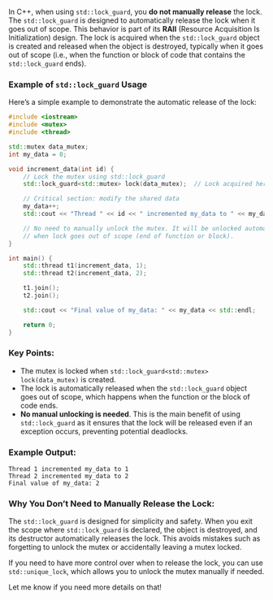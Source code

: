 In C++, when using `std::lock_guard`, you **do not manually release** the lock. The `std::lock_guard` is designed to automatically release the lock when it goes out of scope. This behavior is part of its **RAII** (Resource Acquisition Is Initialization) design. The lock is acquired when the `std::lock_guard` object is created and released when the object is destroyed, typically when it goes out of scope (i.e., when the function or block of code that contains the `std::lock_guard` ends).

### Example of `std::lock_guard` Usage

Here’s a simple example to demonstrate the automatic release of the lock:

```cpp
#include <iostream>
#include <mutex>
#include <thread>

std::mutex data_mutex;
int my_data = 0;

void increment_data(int id) {
    // Lock the mutex using std::lock_guard
    std::lock_guard<std::mutex> lock(data_mutex);  // Lock acquired here

    // Critical section: modify the shared data
    my_data++;
    std::cout << "Thread " << id << " incremented my_data to " << my_data << std::endl;

    // No need to manually unlock the mutex. It will be unlocked automatically
    // when lock goes out of scope (end of function or block).
}

int main() {
    std::thread t1(increment_data, 1);
    std::thread t2(increment_data, 2);

    t1.join();
    t2.join();

    std::cout << "Final value of my_data: " << my_data << std::endl;

    return 0;
}
```

### Key Points:
- The mutex is locked when `std::lock_guard<std::mutex> lock(data_mutex)` is created.
- The lock is automatically released when the `std::lock_guard` object goes out of scope, which happens when the function or the block of code ends.
- **No manual unlocking is needed**. This is the main benefit of using `std::lock_guard` as it ensures that the lock will be released even if an exception occurs, preventing potential deadlocks.

### Example Output:
```
Thread 1 incremented my_data to 1
Thread 2 incremented my_data to 2
Final value of my_data: 2
```

### Why You Don’t Need to Manually Release the Lock:
The `std::lock_guard` is designed for simplicity and safety. When you exit the scope where `std::lock_guard` is declared, the object is destroyed, and its destructor automatically releases the lock. This avoids mistakes such as forgetting to unlock the mutex or accidentally leaving a mutex locked.

If you need to have more control over when to release the lock, you can use `std::unique_lock`, which allows you to unlock the mutex manually if needed.

Let me know if you need more details on that!